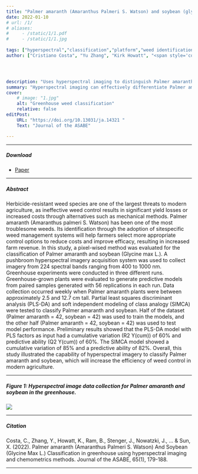 ```yaml
---
title: "Palmer amaranth (Amaranthus Palmeri S. Watson) and soybean (glycine max l.) classification in greenhouse using hyperspectral imaging and chemometrics methods" 
date: 2022-01-10
# url: /1/
# aliases: 
#     - /static/1/1.pdf
#     - /static/1/1.jpg
   
tags: ["hyperspectral","classification","platform","weed identification", "chemometrics"]
author: ["Cristiano Costa", "Yu Zhang", "Kirk Howatt", "<span style='color: blue; font-weight: bold;'>Billy G. Ram</span>", "John Stenger", "John Nowatzki", "Sreekala Bajwa", "Xin Sun"]




description: "Uses hyperspectral imaging to distinguish Palmer amaranth and soybeans. Develops classification models using chemometrics. Achieves promising results for potential application in weed management." 
summary: "Hyperspectral imaging can effectively differentiate Palmer amaranth from soybeans. Chemometrics methods (PLS-DA, SIMCA) were used to analyze spectral data. Preliminary results show promise for using this technology to improve weed control in agriculture." 
cover:
    # image: "1.jpg"
    alt: "Greenhouse weed classification"
    relative: false
editPost:
    URL: "https://doi.org/10.13031/ja.14321 "
    Text: "Journal of the ASABE"

---
```


---

##### Download

+ [Paper](p2.pdf)



---

##### Abstract

Herbicide-resistant weed species are one of the largest threats to modern agriculture, as ineffective weed control results in significant yield losses or increased costs through alternatives such as mechanical methods. Palmer amaranth
(Amaranthus palmeri S. Watson) has been one of the most troublesome weeds. Its identification through the adoption of sitespecific weed management systems will help farmers select more appropriate control options to reduce costs and improve
efficacy, resulting in increased farm revenue. In this study, a pixel-wised method was evaluated for the classification of
Palmer amaranth and soybean (Glycine max L.). A pushbroom hyperspectral imagery acquisition system was used to collect
imagery from 224 spectral bands ranging from 400 to 1000 nm. Greenhouse experiments were conducted in three different
runs. Greenhouse-grown plants were evaluated to generate predictive models from paired samples generated with 56 replications in each run. Data collection occurred weekly when Palmer amaranth plants were between approximately 2.5 and
12.7 cm tall. Partial least squares discriminant analysis (PLS-DA) and soft independent modeling of class analogy (SIMCA)
were tested to classify Palmer amaranth and soybean. Half of the dataset (Palmer amaranth = 42, soybean = 42) was used
to train the models, and the other half (Palmer amaranth = 42, soybean = 42) was used to test model performance. Preliminary results showed that the PLS-DA model with PLS factors as input had a cumulative variation (R2
Y(cum)) of 60% and predictive ability (Q2 Y(cum)) of 60%. The SIMCA model showed a cumulative variation of 85% and a predictive ability of 82%. Overall, this study illustrated the capability of hyperspectral imagery to classify Palmer amaranth and soybean, which will increase the efficiency of weed control in modern agriculture. 

---

##### Figure 1: Hyperspectral image data collection for Palmer amaranth and soybean in the greenhouse.

![](p2.png)

---

##### Citation

Costa, C., Zhang, Y., Howatt, K., Ram, B., Stenger, J., Nowatzki, J., ... & Sun, X. (2022). Palmer amaranth (Amaranthus Palmeri S. Watson) And Soybean (Glycine Max L.) Classification in greenhouse using hyperspectral imaging and chemometrics methods. Journal of the ASABE, 65(1), 179-188.

---

<!-- ##### Related material

+ [Presentation slides](pp1.pdf) -->


